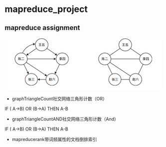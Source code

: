 # mapreduce_project
## mapreduce assignment

![社交网络图](/triangle.png)

* graphTriangleCount社交网络三角形计数（OR）

IF ( A→B) OR (B→A) THEN A-B

* graphTriangleCountAND社交网络三角形计数（And）

IF ( A→B) OR (B→A) THEN A-B

* mapreducerank带词频属性的文档倒排索引
